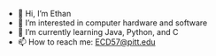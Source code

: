 - 👋 Hi, I’m Ethan 
- 👀 I’m interested in computer hardware and software
- 🌱 I’m currently learning Java, Python, and C
- 📫 How to reach me: ECD57@pitt.edu

<!---
EthanD57/EthanD57 is a ✨ special ✨ repository because its `README.md` (this file) appears on your GitHub profile.
You can click the Preview link to take a look at your changes.
--->
